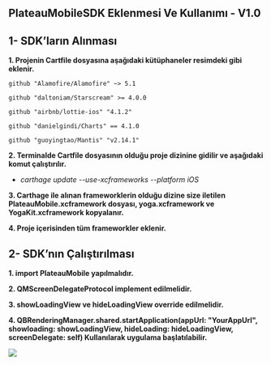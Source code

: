 
## **PlateauMobileSDK Eklenmesi Ve Kullanımı - V1.0**

## **1- SDK’ların Alınması**

**1. Projenin Cartfile dosyasına aşağıdaki kütüphaneler resimdeki gibi eklenir.**

	github "Alamofire/Alamofire" ~> 5.1

	github "daltoniam/Starscream" >= 4.0.0

	github "airbnb/lottie-ios" "4.1.2"

	github "danielgindi/Charts" == 4.1.0

	github "guoyingtao/Mantis" "v2.14.1"
 

**2. Terminalde Cartfile dosyasının olduğu proje dizinine gidilir ve aşağıdaki komut çalıştırılır.**
- *carthage update --use-xcframeworks --platform iOS*

**3. Carthage ile alınan frameworklerin olduğu dizine size iletilen <a name="ole_link9"></a><a name="ole_link10"></a>PlateauMobile.xcframework dosyası, yoga.xcframework ve YogaKit.xcframework kopyalanır.**

**4. Proje içerisinden tüm frameworkler eklenir.**





















## **2- SDK’nın Çalıştırılması**

**1. import PlateauMobile yapılmalıdır.**

**2. QMScreenDelegateProtocol implement edilmelidir.**

**3. showLoadingView ve hideLoadingView override edilmelidir.**

**4. QBRenderingManager.shared.startApplication(appUrl: "YourAppUrl", showloading: showLoadingView, hideLoading: hideLoadingView, screenDelegate: self) Kullanılarak uygulama başlatılabilir.**

![](ReadmeImages/PlateauMobileKullanımKod.png)


#

